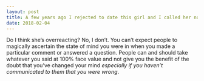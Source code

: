 ```yaml
---
layout: post
title: A few years ago I rejected to date this girl and I called her not pretty, but now I think she is stunning but she refuses to date me because I called her not pretty only one time a few years ago. Do you think she is overreacting?
date: 2018-02-04
---
```


<p>Do I think she’s overreacting? No, I don’t. You can’t expect people to magically ascertain the state of mind you were in when you made a particular comment or answered a question. People can and should take whatever you said at 100% face value and not give you the benefit of the doubt that you’ve changed your mind <i>especially if you haven’t communicated to them that you were wrong</i>.</p>
